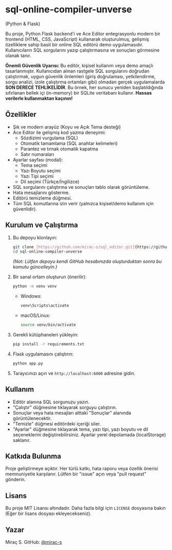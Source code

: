# sql-online-compiler-unverse
(Python & Flask)

Bu proje, Python Flask backend'i ve Ace Editor entegrasyonlu modern bir frontend (HTML, CSS, JavaScript) kullanarak oluşturulmuş, gelişmiş özelliklere sahip basit bir online SQL editörü demo uygulamasıdır. Kullanıcıların SQL sorgularını yazıp çalıştırmasına ve sonuçları görmesine olanak tanır.

**Önemli Güvenlik Uyarısı:** Bu editör, kişisel kullanım veya demo amaçlı tasarlanmıştır. Kullanıcıdan alınan rastgele SQL sorgularını doğrudan çalıştırmak, uygun güvenlik önlemleri (giriş doğrulaması, yetkilendirme, sorgu analizi, izole çalıştırma ortamları gibi) olmadan gerçek uygulamalarda **SON DERECE TEHLİKELİDİR**. Bu örnek, her sunucu yeniden başlatıldığında sıfırlanan bellek içi (in-memory) bir SQLite veritabanı kullanır. **Hassas verilerle kullanmaktan kaçının!**

## Özellikler

* Şık ve modern arayüz (Koyu ve Açık Tema desteği)
* Ace Editor ile gelişmiş kod yazma deneyimi:
    * Sözdizimi vurgulama (SQL)
    * Otomatik tamamlama (SQL anahtar kelimeleri)
    * Parantez ve tırnak otomatik kapatma
    * Satır numaraları
* Ayarlar sayfası (modal):
    * Tema seçimi
    * Yazı Boyutu seçimi
    * Yazı Tipi seçimi
    * Dil seçimi (Türkçe/İngilizce)
* SQL sorgularını çalıştırma ve sonuçları tablo olarak görüntüleme.
* Hata mesajlarını gösterme.
* Editörü temizleme düğmesi.
* Tüm SQL komutlarına izin verir (yalnızca kişisel/demo kullanım için güvenlidir).

## Kurulum ve Çalıştırma

1.  Bu depoyu klonlayın:
    ```bash
    git clone [https://github.com/mirac-s/sql_editor.git](https://github.com/mirac-s/sql_editor.git)
    cd sql-online-compiler-unverse
    ```
    *(Not: Lütfen depoyu kendi GitHub hesabınızda oluşturduktan sonra bu komutu güncelleyin.)*

2.  Bir sanal ortam oluşturun (önerilir):
    ```bash
    python -m venv venv
    ```
    * Windows:
        ```bash
        venv\Scripts\activate
        ```
    * macOS/Linux:
        ```bash
        source venv/bin/activate
        ```

3.  Gerekli kütüphaneleri yükleyin:
    ```bash
    pip install -r requirements.txt
    ```

4.  Flask uygulamasını çalıştırın:
    ```bash
    python app.py
    ```

5.  Tarayıcınızı açın ve `http://localhost:6000` adresine gidin.

## Kullanım

* Editör alanına SQL sorgunuzu yazın.
* "Çalıştır" düğmesine tıklayarak sorguyu çalıştırın.
* Sonuçlar veya hata mesajları alttaki "Sonuçlar" alanında görüntülenecektir.
* "Temizle" düğmesi editördeki içeriği siler.
* "Ayarlar" düğmesine tıklayarak tema, yazı tipi, yazı boyutu ve dil seçeneklerini değiştirebilirsiniz. Ayarlar yerel depolamada (localStorage) saklanır.

## Katkıda Bulunma

Proje geliştirmeye açıktır. Her türlü katkı, hata raporu veya özellik önerisi memnuniyetle karşılanır. Lütfen bir "issue" açın veya "pull request" gönderin.

## Lisans

Bu proje MIT Lisansı altındadır. Daha fazla bilgi için `LICENSE` dosyasına bakın (Eğer bir lisans dosyası ekleyecekseniz).

## Yazar

Miraç S.
GitHub: [@mirac-s](https://github.com/mirac-s)
